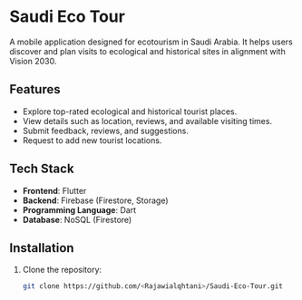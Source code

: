 # Saudi Eco Tour

A mobile application designed for ecotourism in Saudi Arabia. It helps users discover and plan visits to ecological and historical sites in alignment with Vision 2030.

## Features
- Explore top-rated ecological and historical tourist places.
- View details such as location, reviews, and available visiting times.
- Submit feedback, reviews, and suggestions.
- Request to add new tourist locations.

## Tech Stack
- **Frontend**: Flutter
- **Backend**: Firebase (Firestore, Storage)
- **Programming Language**: Dart
- **Database**: NoSQL (Firestore)

## Installation
1. Clone the repository:
   ```bash
   git clone https://github.com/<Rajawialqhtani>/Saudi-Eco-Tour.git
